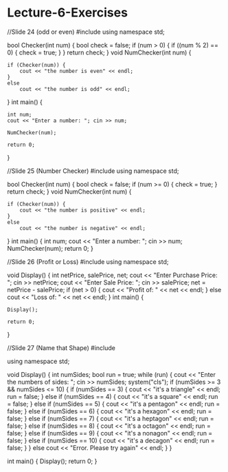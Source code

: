 # Lecture-6-Exercises

//Slide 24 (odd or even)
#include <iostream>
using namespace std;


bool Checker(int num) {	
	bool check = false;
	if (num > 0) {
		if ((num % 2) == 0) {
			check = true;
		}
	}
	return check;
}
void NumChecker(int num) {

	if (Checker(num)) {
		cout << "the number is even" << endl;
	}
	else
		cout << "the number is odd" << endl;
}
int main() {

	int num;
	cout << "Enter a number: "; cin >> num;

	NumChecker(num);

	return 0;
}
  
//Slide 25 (Number Checker)
	#include <iostream>
using namespace std;


bool Checker(int num) {	
	bool check = false;
	if (num >= 0) {
		check = true;
	}
	return check;
}
void NumChecker(int num) {

	if (Checker(num)) {
		cout << "the number is positive" << endl;
	}
	else
		cout << "the number is negative" << endl;
}
int main() {
	int num;
	cout << "Enter a number: "; cin >> num;
	NumChecker(num);
	return 0;
}

	
//Slide 26 (Profit or Loss)
#include <iostream>
using namespace std;

void Display() {
	int netPrice, salePrice, net;
	cout << "Enter Purchase Price: "; cin >> netPrice;
	cout << "Enter Sale Price: "; cin >> salePrice;
	net = netPrice - salePrice;
	if (net > 0) {
		cout << "Profit of: " << net << endl;
	}
	else
		cout << "Loss of: " << net << endl;
}
int main() {
	
	Display();

	return 0;
}	

//Slide 27 (Name that Shape)
#include <iostream>

using namespace std;


void Display() {
	int numSides;
	bool run = true;
	while (run) {
		cout << "Enter the numbers of sides: "; cin >> numSides;
		system("cls");
		if (numSides >= 3 && numSides <= 10) {
			if (numSides == 3) {
				cout << "it's a triangle" << endl;
				run = false;
			}
			else if (numSides == 4) {
				cout << "it's a square" << endl;
				run = false;
			}
			else if (numSides == 5) {
				cout << "it's a pentagon" << endl;
				run = false;
			}
			else if (numSides == 6) {
				cout << "it's a hexagon" << endl;
				run = false;
			}
			else if (numSides == 7) {
				cout << "it's a heptagon" << endl;
				run = false;
			}
			else if (numSides == 8) {
				cout << "it's a octagon" << endl;
				run = false;
			}
			else if (numSides == 9) {
				cout << "it's a nonagon" << endl;
				run = false;
			}
			else if (numSides == 10) {
				cout << "it's a decagon" << endl;
				run = false;
			}
		}
		else
			cout << "Error. Please try again"  << endl;
	}
}


int main() {
	Display();
	return 0;
}
